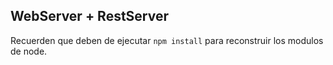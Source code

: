 ## WebServer + RestServer

Recuerden que deben de ejecutar ```npm install``` para reconstruir los modulos de node.